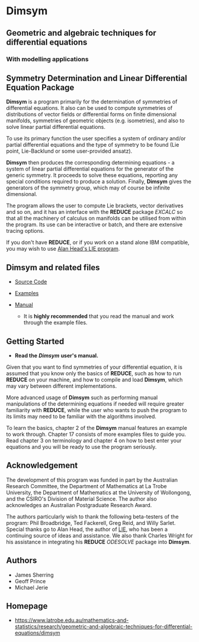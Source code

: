 # **Dimsym**

## Geometric and algebraic techniques for differential equations

### With modelling applications

## Symmetry Determination and Linear Differential Equation Package

**Dimsym** is a program primarily for the determination of symmetries of differential equations. It also can be used to compute symmetries of distributions of vector fields or differential forms on finite dimensional manifolds, symmetries of geometric objects (e.g. isometries), and also to solve linear partial differential equations.

To use its primary function the user specifies a system of ordinary and/or partial differential equations and the type of symmetry to be found (Lie point, Lie-Backlund or some user-provided ansatz).

**Dimsym** then produces the corresponding determining equations - a system of linear partial differential equations for the generator of the generic symmetry. It proceeds to solve these equations, reporting any special conditions required to produce a solution. Finally, **Dimsym** gives the generators of the symmetry group, which may of course be infinite dimensional.

The program allows the user to compute Lie brackets, vector derivatives and so on, and it has an interface with the **REDUCE** package *EXCALC* so that all the machinery of calculus on manifolds can be utilised from within the program. Its use can be interactive or batch, and there are extensive tracing options.

If you don't have **REDUCE**, or if you work on a stand alone IBM compatible, you may wish to use [Alan Head's LIE program](http://archives.math.utk.edu/software/msdos/adv.diff.equations/lie/.html).

## **Dimsym** and related files

- [Source Code](https://github.com/reduce-algebra/dimsym/tree/master/src/)
- [Examples](https://github.com/reduce-algebra/dimsym/tree/master/examples/)
- [Manual](https://github.com/reduce-algebra/dimsym/tree/master/doc/)

  - It is **highly recommended** that you read the manual and work through the example files.

## Getting Started

- **Read the** ***Dimsym*** **user's manual.**

Given that you want to find symmetries of your differential equation, it is assumed that you know only the basics of **REDUCE**, such as how to run **REDUCE** on your machine, and how to compile and load **Dimsym**, which may vary between different implementations.

More advanced usage of **Dimsym** such as performing manual manipulations of the determining equations if needed will require greater familiarity with **REDUCE**, while the user who wants to push the program to its limits may need to be familiar with the algorithms involved.

To learn the basics, chapter 2 of the **Dimsym** manual features an example to work through. Chapter 17 consists of more examples files to guide you. Read chapter 3 on terminology and chapter 4 on how to best enter your equations and you will be ready to use the program seriously.

## Acknowledgement

The development of this program was funded in part by the Australian Research Committee, the Department of Mathematics at La Trobe University, the Department of Mathematics at the University of Wollongong, and the CSIRO's Division of Material Science. The author also acknowledges an Australian Postgraduate Research Award.

The authors particularly wish to thank the following beta-testers of the program: Phil Broadbridge, Ted Fackerell, Greg Reid, and Willy Sarlet. Special thanks go to Alan Head, the author of [LIE](http://archives.math.utk.edu/software/msdos/adv.diff.equations/lie/.html), who has been a continuing source of ideas and assistance. We also thank Charles Wright for his assistance in integrating his **REDUCE** *ODESOLVE* package into **Dimsym**.

## Authors

- James Sherring
- Geoff Prince
- Michael Jerie

## Homepage

- <https://www.latrobe.edu.au/mathematics-and-statistics/research/geometric-and-algebraic-techniques-for-differential-equations/dimsym>
